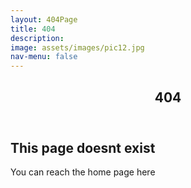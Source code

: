 ```yaml
---
layout: 404Page
title: 404
description: 
image: assets/images/pic12.jpg
nav-menu: false
---
```


<!-- Main -->
<div id="main" class="alt">

<!-- One -->
<section id="one">
	<div class="inner">
		<header class="major">
			<h1>404</h1>
		</header>

<!-- Content -->
<h2 id="content">This page doesnt exist</h2>
<p>You can reach the home page here</p>
